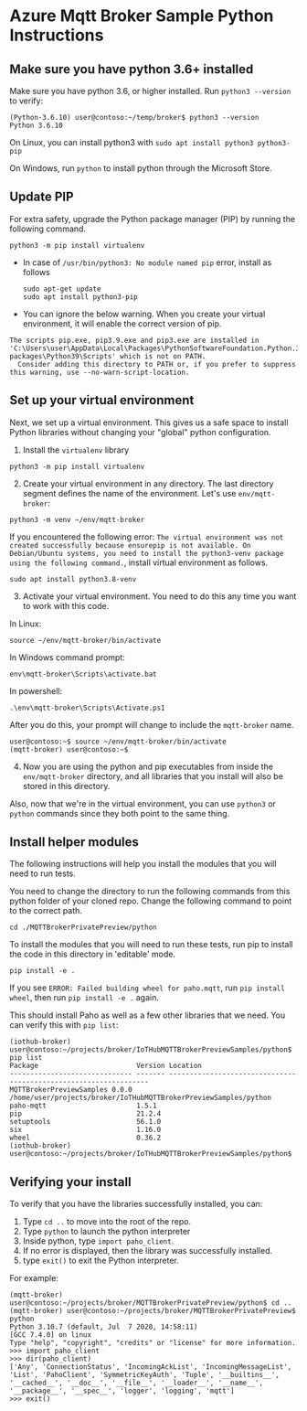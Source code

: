 # Azure Mqtt Broker Sample Python Instructions

## Make sure you have python 3.6+ installed

Make sure you have python 3.6, or higher installed.   Run `python3 --version` to verify:
```
(Python-3.6.10) user@contoso:~/temp/broker$ python3 --version
Python 3.6.10
```

On Linux, you can install python3 with `sudo apt install python3 python3-pip`

On Windows, run `python` to install python through the Microsoft Store.

## Update PIP

For extra safety, upgrade the Python package manager (PIP) by running the following command.

```
python3 -m pip install virtualenv
```

* In case of `/usr/bin/python3: No module named pip` error, install as follows
  ```
  sudo apt-get update
  sudo apt install python3-pip
  ```
  
* You can ignore the below warning.  When you create your virtual environment, it will enable the correct version of pip.
```
The scripts pip.exe, pip3.9.exe and pip3.exe are installed in 'C:\Users\user\AppData\Local\Packages\PythonSoftwareFoundation.Python.3.9_qbz5n2kfra8p0\LocalCache\local-packages\Python39\Scripts' which is not on PATH.
  Consider adding this directory to PATH or, if you prefer to suppress this warning, use --no-warn-script-location.
```

## Set up your virtual environment

Next, we set up a virtual environment.  This gives us a safe space to install Python libraries without changing your "global" python configuration.

1. Install the `virtualenv` library

  ```
  python3 -m pip install virtualenv
  ```

2. Create your virtual environment in any directory. The last directory segment defines the name of the environment. Let's use `env/mqtt-broker`:

  ```
  python3 -m venv ~/env/mqtt-broker
  ```

  If you encountered the following error: `The virtual environment was not created successfully because ensurepip is not available. On Debian/Ubuntu systems, you need to install the python3-venv package using the following command.`, install virtual environment as follows.

  ```
  sudo apt install python3.8-venv
  ```

3. Activate your virtual environment.  You need to do this any time you want to work with this code.

  In Linux:
  ```
  source ~/env/mqtt-broker/bin/activate
  ```

  In Windows command prompt:
  ```
  env\mqtt-broker\Scripts\activate.bat
  ```

  In powershell:
  ```
  .\env\mqtt-broker\Scripts\Activate.ps1
  ```

  After you do this, your prompt will change to include the `mqtt-broker` name.

  ```
 user@contoso:~$ source ~/env/mqtt-broker/bin/activate
  (mqtt-broker) user@contoso:~$
  ```

4. Now you are using the python and pip executables from inside the `env/mqtt-broker` directory, and all libraries that you install will also be stored in this directory.

  Also, now that we're in the virtual environment, you can use `python3` or `python` commands since they both point to the same thing.

## Install helper modules

The following instructions will help you install the modules that you will need to run tests.

You need to change the directory to run the following commands from this python folder of your cloned repo. Change the following command to point to the correct path.

```
cd ./MQTTBrokerPrivatePreview/python

```
To install the modules that you will need to run these tests, run pip to install the code in this directory in 'editable' mode.

```
pip install -e .
```

If you see `ERROR: Failed building wheel for paho.mqtt`, run `pip install wheel`, then run `pip install -e .` again. 

This should install Paho as well as a few other libraries that we need.  You can verify this with `pip list`:
```
(iothub-broker) user@contoso:~/projects/broker/IoTHubMQTTBrokerPreviewSamples/python$ pip list
Package                        Version Location
------------------------------ ------- -----------------------------------------------------------------
MQTTBrokerPreviewSamples 0.0.0   /home/user/projects/broker/IoTHubMQTTBrokerPreviewSamples/python
paho-mqtt                      1.5.1
pip                            21.2.4
setuptools                     56.1.0
six                            1.16.0
wheel                          0.36.2
(iothub-broker) user@contoso:~/projects/broker/IoTHubMQTTBrokerPreviewSamples/python$
```

## Verifying your install

To verify that you have the libraries successfully installed, you can:

1. Type `cd ..` to move into the root of the repo.
2. Type `python` to launch the python interpreter
3. Inside python, type `import paho_client`.
4. If no error is displayed, then the library was successfully installed.
5. type `exit()` to exit the Python interpreter.

For example:
```
(mqtt-broker) user@contoso:~/projects/broker/MQTTBrokerPrivatePreview/python$ cd ..
(mqtt-broker) user@contoso:~/projects/broker/MQTTBrokerPrivatePreview$ python
Python 3.10.7 (default, Jul  7 2020, 14:58:11)
[GCC 7.4.0] on linux
Type "help", "copyright", "credits" or "license" for more information.
>>> import paho_client
>>> dir(paho_client)
['Any', 'ConnectionStatus', 'IncomingAckList', 'IncomingMessageList', 'List', 'PahoClient', 'SymmetricKeyAuth', 'Tuple', '__builtins__', '__cached__', '__doc__', '__file__', '__loader__', '__name__', '__package__', '__spec__', 'logger', 'logging', 'mqtt']
>>> exit()

```

